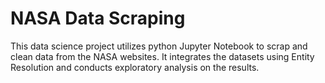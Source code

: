 # NASA Data Scraping

This data science project utilizes python Jupyter Notebook to scrap and clean data from the NASA websites. It integrates the datasets using Entity Resolution and conducts exploratory analysis on the results. 
